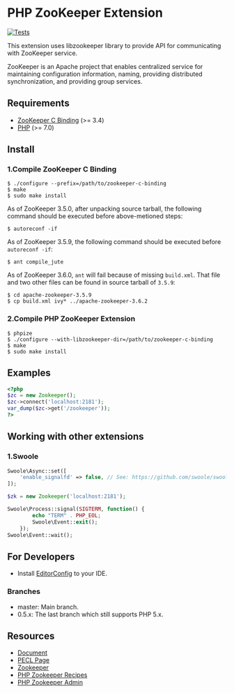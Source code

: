# PHP ZooKeeper Extension

[![Tests](https://github.com/php-zookeeper/php-zookeeper/actions/workflows/tests.yml/badge.svg)](https://github.com/php-zookeeper/php-zookeeper/actions/workflows/tests.yml)

This extension uses libzookeeper library to provide API for communicating with
ZooKeeper service.

ZooKeeper is an Apache project that enables centralized service for maintaining
configuration information, naming, providing distributed synchronization, and
providing group services.



## Requirements

- [ZooKeeper C Binding](https://zookeeper.apache.org/) (>= 3.4)
- [PHP](http://www.php.net/) (>= 7.0)



## Install

### 1.Compile ZooKeeper C Binding

```shell
$ ./configure --prefix=/path/to/zookeeper-c-binding
$ make
$ sudo make install
```

As of ZooKeeper 3.5.0, after unpacking source tarball, the following command should be executed before above-metioned steps:

```shell
$ autoreconf -if
```

As of ZooKeeper 3.5.9, the following command should be executed before `autoreconf -if`:

```shell
$ ant compile_jute
```

As of ZooKeeper 3.6.0, `ant` will fail because of missing `build.xml`. That file and two other files can be found in source tarball of `3.5.9`:

```shell
$ cd apache-zookeeper-3.5.9
$ cp build.xml ivy* ../apache-zookeeper-3.6.2
```



### 2.Compile PHP ZooKeeper Extension

```shell
$ phpize
$ ./configure --with-libzookeeper-dir=/path/to/zookeeper-c-binding
$ make
$ sudo make install
```



## Examples

```php
<?php
$zc = new Zookeeper();
$zc->connect('localhost:2181');
var_dump($zc->get('/zookeeper'));
?>
```



## Working with other extensions

### 1.Swoole

```php
Swoole\Async::set([
    'enable_signalfd' => false, // See: https://github.com/swoole/swoole-src/issues/302
]);

$zk = new Zookeeper('localhost:2181');

Swoole\Process::signal(SIGTERM, function() {
        echo "TERM" . PHP_EOL;
        Swoole\Event::exit();
    });
Swoole\Event::wait();
```



## For Developers

* Install [EditorConfig](https://editorconfig.org/) to your IDE.

### Branches

* master: Main branch.
* 0.5.x: The last branch which still supports PHP 5.x.



## Resources

- [Document](https://secure.php.net/manual/en/book.zookeeper.php)
- [PECL Page](https://pecl.php.net/package/zookeeper)
- [Zookeeper](https://zookeeper.apache.org/)
- [PHP Zookeeper Recipes](https://github.com/Gutza/php-zookeeper-recipes)
- [PHP Zookeeper Admin](https://github.com/Timandes/zookeeper-admin)


